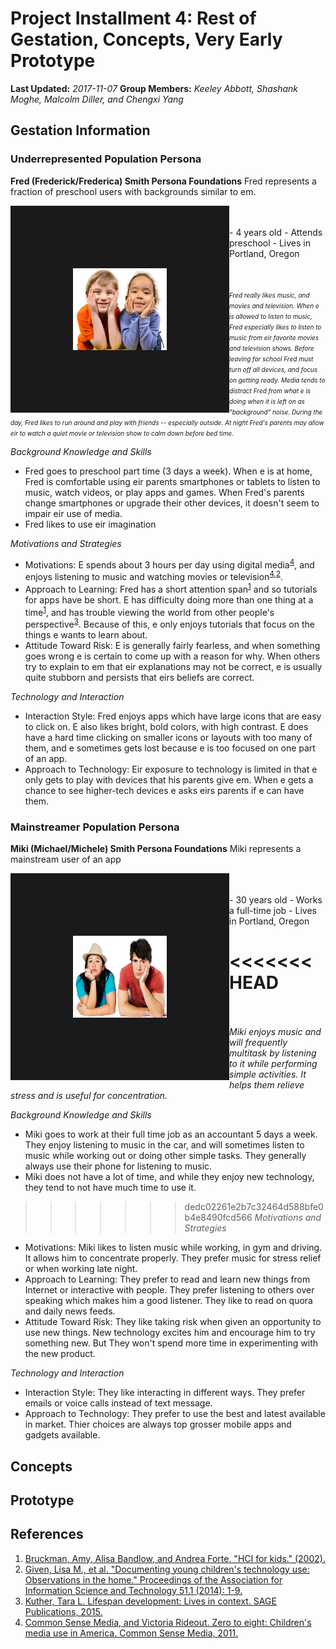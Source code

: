 # Project Installment 4: Rest of Gestation, Concepts, Very Early Prototype

**Last Updated:** *2017-11-07*
**Group Members:** *Keeley Abbott, Shashank Moghe, Malcolm Diller, and Chengxi Yang*

## Gestation Information
### Underrepresented Population Persona
**Fred (Frederick/Frederica) Smith Persona Foundations**
Fred represents a fraction of preschool users with backgrounds similar to em.

<img alt="Fred" border="100" height="131.25px" width="150px" style="float:left" src="fred.jpg" />
<br><br>
- 4 years old
- Attends preschool
- Lives in Portland, Oregon

<br><br>
<font size="1">_Fred really likes music, and movies and television. When e is allowed to listen to music, Fred especially likes to listen to music from eir favorite movies and television shows. Before leaving for school Fred must turn off all devices, and focus on getting ready. Media tends to distract Fred from what e is doing when it is left on as "background" noise. During the day, Fred likes to run around and play with friends -- especially outside. At night Fred's parents may allow eir to watch a quiet movie or television show to calm down before bed time._</font>

_Background Knowledge and Skills_
  - Fred goes to preschool part time (3 days a week). When e is at home, Fred is comfortable using eir parents smartphones or tablets to listen to music, watch videos, or play apps and games. When Fred's parents change smartphones or upgrade their other devices, it doesn't seem to impair eir use of media.
  - Fred likes to use eir imagination

_Motivations and Strategies_
  - Motivations: E spends about 3 hours per day using digital media<sup>[4](#v11csm)</sup>, and enjoys listening to music and watching movies or television<sup>[4](#v11csm),[2](#gea14aist)</sup>.
  - Approach to Learning: Fred has a short attention span<sup>[1](#bbf02hci)</sup> and so tutorials for apps have be short. E has difficulty doing more than one thing at a time<sup>[1](#bbf02hci)</sup>, and has trouble viewing the world from other people's perspective<sup>[3](#k15lifespan)</sup>. Because of this, e only enjoys tutorials that focus on the things e wants to learn about.
  - Attitude Toward Risk: E is generally fairly fearless, and when something goes wrong e is certain to come up with a reason for why. When others try to explain to em that eir explanations may not be correct, e is usually quite stubborn and persists that eirs beliefs are correct.

_Technology and Interaction_
  - Interaction Style: Fred enjoys apps which have large icons that are easy to click on. E also likes bright, bold colors, with high contrast. E does have a hard time clicking on smaller icons or layouts with too many of them, and e sometimes gets lost because e is too focused on one part of an app.
  - Approach to Technology: Eir exposure to technology is limited in that e only gets to play with devices that his parents give em. When e gets a chance to see higher-tech devices e asks eirs parents if e can have them.

### Mainstreamer Population Persona
**Miki (Michael/Michele) Smith Persona Foundations**
Miki represents a mainstream user of an app

<img alt="Miki" border="100" height="131.25px" width="150px" style="float:left" src="miki.png" />
<br><br>
- 30 years old
- Works a full-time job
- Lives in Portland, Oregon

<<<<<<< HEAD
<br><br>
=======
_Miki enjoys music and will frequently multitask by listening to it while performing simple activities. It helps them relieve stress and is useful for concentration._

_Background Knowledge and Skills_
  - Miki goes to work at their full time job as an accountant 5 days a week. They enjoy listening to music in the car, and will sometimes listen to music while working out or doing other simple tasks. They generally always use their phone for listening to music.
  - Miki does not have a lot of time, and while they enjoy new technology, they tend to not have much time to use it.

>>>>>>> dedc02261e2b7c32464d588bfe0b4e8490fcd566
_Motivations and Strategies_
  - Motivations: Miki likes to listen music while working, in gym and driving. It allows him to concentrate properly. They prefer music for stress relief or when working late night.
  - Approach to Learning: They prefer to read and learn new things from Internet or interactive with people. They prefer listening to others over speaking which makes him a good listener. They like to read on quora and daily news feeds.
  - Attitude Toward Risk: They like taking risk when given an opportunity to use new things. New technology excites him and encourage him to try something new. But They won't spend more time in experimenting with the new product.

_Technology and Interaction_
  - Interaction Style: They like interacting in different ways. They prefer emails or voice calls instead of text message.
  - Approach to Technology: They prefer to use the best and latest available in market. Thier choices are always top grosser mobile apps and gadgets available.


## Concepts


## Prototype


## References
1. [Bruckman, Amy, Alisa Bandlow, and Andrea Forte. "HCI for kids." (2002).](#bbf02hci)
2. [Given, Lisa M., et al. "Documenting young children's technology use: Observations in the home." Proceedings of the Association for Information Science and Technology 51.1 (2014): 1-9.](#gea14aist)
3. [Kuther, Tara L. Lifespan development: Lives in context. SAGE Publications, 2015.](#k15lifespan)
4. [Common Sense Media, and Victoria Rideout. Zero to eight: Children's media use in America. Common Sense Media, 2011.](#v11csm)

